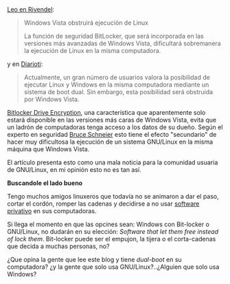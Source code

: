 <html><body><a href="http://permalink.gmane.org/gmane.org.user-groups.argentina.rivendel/106">Leo en Rivendel</a>:





<blockquote>

Windows Vista obstruirá ejecución de Linux

La función de seguridad BitLocker, que será incorporada en las versiones más avanzadas de Windows Vista, dificultará sobremanera la ejecución de Linux en la misma computadora. </blockquote>



y en <a href="http://www.diarioti.com/gate/n.php?id=11299">Diarioti</a>:





<blockquote>

Actualmente, un gran número de usuarios valora la posibilidad de ejecutar Linux y Windows en la misma computadora mediante un sistema de boot dual. Sin embargo, esta posibilidad será obstruida por Windows Vista.</blockquote>



<a href="http://www.microsoft.com/technet/windowsvista/library/help/b7931dd8-3152-4d3a-a9b5-84621660c5f5.mspx?mfr=true">Bitlocker Drive Encryption</a>, una característica que aparentemente solo estará disponible en las versiones más caras de Windows Vista, evita que un ladrón de computadoras tenga acceso a los datos de su dueño. Según el experto en seguridad <a href="http://www.schneier.com/">Bruce Schneier</a> esto tiene el efecto "secundario" de hacer muy dificultosa la ejecución de un sistema GNU/Linux en la misma máquina que Windows Vista.



El artículo presenta esto como una mala noticia para la comunidad usuaria de GNU/Linux, en mi  opinión esto no es tan así.

<!--more-->



<strong>Buscandole el lado bueno</strong>



Tengo muchos amigos linuxeros que todavía no se animaron a dar el paso, cortar el cordón, romper las cadenas y decidirse a no usar <a href="http://es.wikipedia.org/wiki/Software_privativo">software privativo</a> en sus computadoras.



Si llega el momento en que las opcines sean: Windows con Bit-locker o GNU/Linux, no dudarán en su elección: <em>Software that let them free instead of lock them</em>. Bit-locker puede ser el empujon, la tijera o el corta-cadenas que decida a muchas personas, no?



¿Que opina la gente que lee este blog y tiene <em>dual-boot</em> en su computadora? ¿y la gente que solo usa GNU/Linux?..¿Alguien que solo usa Windows?</body></html>